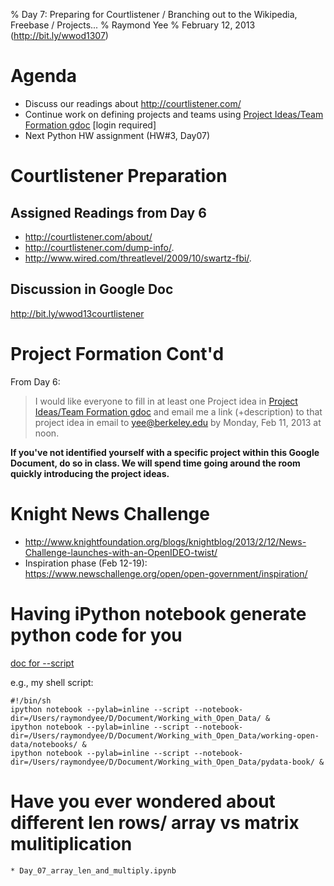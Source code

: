% Day 7:  Preparing for Courtlistener / Branching out to the Wikipedia, Freebase / Projects...
% Raymond Yee 
% February 12, 2013 (<http://bit.ly/wwod1307>)

# Agenda

* Discuss our readings about <http://courtlistener.com/>
* Continue work on defining projects and teams using [Project Ideas/Team Formation gdoc](http://bit.ly/wwod13projideas) [login required]
* Next Python HW assignment (HW#3, Day07)

# Courtlistener Preparation

## Assigned Readings from Day 6

* <http://courtlistener.com/about/>
* <http://courtlistener.com/dump-info/>.
* <http://www.wired.com/threatlevel/2009/10/swartz-fbi/>.

## Discussion in Google Doc

<http://bit.ly/wwod13courtlistener>

# Project Formation Cont'd

From Day 6:

> I would like everyone to fill in at least one Project idea in [Project Ideas/Team Formation gdoc](http://bit.ly/wwod13projideas) and email
me a link (+description) to that project idea in email to <yee@berkeley.edu> by Monday, Feb 11, 2013 at noon.

**If you've not identified yourself with a specific project within this Google Document, do so in class.  We will spend time going around
the room quickly introducing the project ideas.**

# Knight News Challenge

* <http://www.knightfoundation.org/blogs/knightblog/2013/2/12/News-Challenge-launches-with-an-OpenIDEO-twist/>
* Inspiration phase (Feb 12-19): <https://www.newschallenge.org/open/open-government/inspiration/>

# Having iPython notebook generate python code for you

[doc for --script](http://ipython.org/ipython-doc/dev/interactive/htmlnotebook.html#importing-or-executing-a-notebook-as-a-normal-python-file)

e.g., my shell script:

    #!/bin/sh
    ipython notebook --pylab=inline --script --notebook-dir=/Users/raymondyee/D/Document/Working_with_Open_Data/ &
    ipython notebook --pylab=inline --script --notebook-dir=/Users/raymondyee/D/Document/Working_with_Open_Data/working-open-data/notebooks/ &
    ipython notebook --pylab=inline --script --notebook-dir=/Users/raymondyee/D/Document/Working_with_Open_Data/pydata-book/ &

# Have you ever wondered about different len rows/ array vs matrix mulitiplication

    * Day_07_array_len_and_multiply.ipynb

